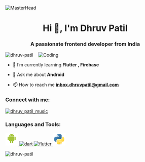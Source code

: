 ![MasterHead](https://storage.googleapis.com/gweb-uniblog-publish-prod/original_images/android_12_developer_preview.gif)
<h1 align="center">Hi 👋, I'm Dhruv Patil</h1>
<h3 align="center">A passionate frontend developer from India</h3>
<img align="right" alt="Coding" width="400" src="https://res.cloudinary.com/gkmit-pvt-ltd/image/upload/v1495872239/smartphone_drib_y7qcbw.gif">


<p align="left"> <img src="https://komarev.com/ghpvc/?username=dhruv-patil&label=Profile%20views&color=0e75b6&style=flat" alt="dhruv-patil" /> </p>

- 🌱 I’m currently learning **Flutter , Firebase**

- 💬 Ask me about **Android**

- 📫 How to reach me **inbox.dhruvpatil@gmail.com**

<h3 align="left">Connect with me:</h3>
<p align="left">
<a href="https://instagram.com/dhruv_patil_music" target="blank"><img align="center" src="https://raw.githubusercontent.com/rahuldkjain/github-profile-readme-generator/master/src/images/icons/Social/instagram.svg" alt="dhruv_patil_music" height="30" width="40" /></a>
</p>

<h3 align="left">Languages and Tools:</h3>
<p align="left"> <a href="https://developer.android.com" target="_blank" rel="noreferrer"> <img src="https://raw.githubusercontent.com/devicons/devicon/master/icons/android/android-original-wordmark.svg" alt="android" width="40" height="40"/> </a> <a href="https://dart.dev" target="_blank" rel="noreferrer"> <img src="https://www.vectorlogo.zone/logos/dartlang/dartlang-icon.svg" alt="dart" width="40" height="40"/> </a> <a href="https://flutter.dev" target="_blank" rel="noreferrer"> <img src="https://www.vectorlogo.zone/logos/flutterio/flutterio-icon.svg" alt="flutter" width="40" height="40"/> </a> <a href="https://www.python.org" target="_blank" rel="noreferrer"> <img src="https://raw.githubusercontent.com/devicons/devicon/master/icons/python/python-original.svg" alt="python" width="40" height="40"/> </a> </p>



<p><img align="center" src="https://github-readme-streak-stats.herokuapp.com/?user=dhruv-patil&" alt="dhruv-patil" /></p>
